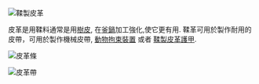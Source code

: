 ![鞣製皮革](item:betterwithmods:material@6)

皮革是用鞣料通常是用[樹皮](bark.md), 在[釜鍋](../blocks/cauldron.md)加工強化,使它更有用.
鞣革可用於製作耐用的皮帶，可用於製作機械皮帶, [動物拘束裝置](restraint.md) 或者 [鞣製皮革護甲](tanned_armor.md).

![皮革條](item:betterwithmods:material@8)

![皮革帶](item:betterwithmods:material@9)
